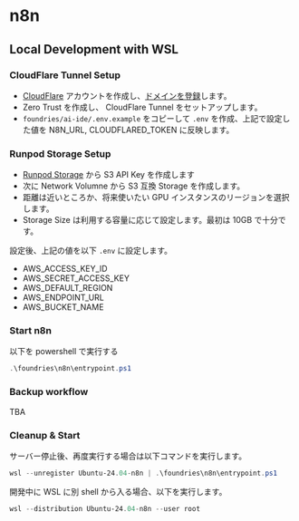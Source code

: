 # n8n

## Local Development with WSL

### CloudFlare Tunnel Setup

- [CloudFlare](https://www.cloudflare.com/ja-jp/) アカウントを作成し、[ドメインを登録](https://dash.cloudflare.com/3585af39fca4c51968b1a42a2e3da8eb/registrar/register)します。
- Zero Trust を作成し、 CloudFlare Tunnel をセットアップします。
- `foundries/ai-ide/.env.example` をコピーして `.env` を作成、上記で設定した値を N8N_URL, CLOUDFLARED_TOKEN に反映します。

### Runpod Storage Setup

- [Runpod Storage](https://console.runpod.io/user/storage) から S3 API Key を作成します
- 次に Network Volumne から S3 互換 Storage を作成します。
- 距離は近いところか、将来使いたい GPU インスタンスのリージョンを選択します。
- Storage Size は利用する容量に応じて設定します。最初は 10GB で十分です。

設定後、上記の値を以下 `.env` に設定します。

- AWS_ACCESS_KEY_ID
- AWS_SECRET_ACCESS_KEY
- AWS_DEFAULT_REGION
- AWS_ENDPOINT_URL
- AWS_BUCKET_NAME

### Start n8n

以下を powershell で実行する

```powershell
.\foundries\n8n\entrypoint.ps1
```

### Backup workflow

TBA

### Cleanup & Start

サーバー停止後、再度実行する場合は以下コマンドを実行します。

```powershell
wsl --unregister Ubuntu-24.04-n8n | .\foundries\n8n\entrypoint.ps1
```

開発中に WSL に別 shell から入る場合、以下を実行します。

```powershell
wsl --distribution Ubuntu-24.04-n8n --user root
```

